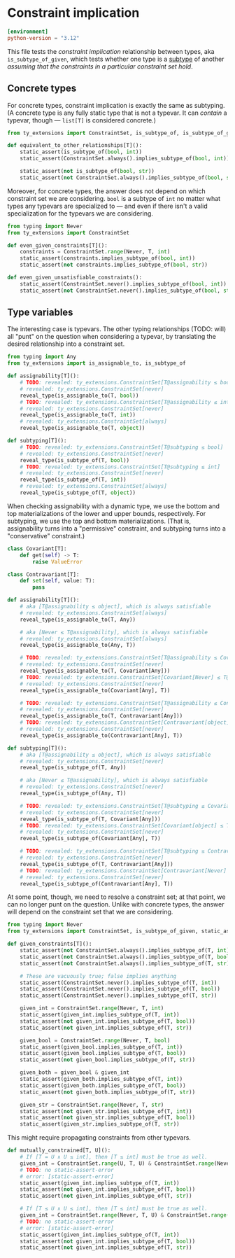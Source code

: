 # Constraint implication

```toml
[environment]
python-version = "3.12"
```

This file tests the _constraint implication_ relationship between types, aka `is_subtype_of_given`,
which tests whether one type is a [subtype][subtyping] of another _assuming that the constraints in
a particular constraint set hold_.

## Concrete types

For concrete types, constraint implication is exactly the same as subtyping. (A concrete type is any
fully static type that is not a typevar. It can _contain_ a typevar, though — `list[T]` is
considered concrete.)

```py
from ty_extensions import ConstraintSet, is_subtype_of, is_subtype_of_given, static_assert

def equivalent_to_other_relationships[T]():
    static_assert(is_subtype_of(bool, int))
    static_assert(ConstraintSet.always().implies_subtype_of(bool, int))

    static_assert(not is_subtype_of(bool, str))
    static_assert(not ConstraintSet.always().implies_subtype_of(bool, str))
```

Moreover, for concrete types, the answer does not depend on which constraint set we are considering.
`bool` is a subtype of `int` no matter what types any typevars are specialized to — and even if
there isn't a valid specialization for the typevars we are considering.

```py
from typing import Never
from ty_extensions import ConstraintSet

def even_given_constraints[T]():
    constraints = ConstraintSet.range(Never, T, int)
    static_assert(constraints.implies_subtype_of(bool, int))
    static_assert(not constraints.implies_subtype_of(bool, str))

def even_given_unsatisfiable_constraints():
    static_assert(ConstraintSet.never().implies_subtype_of(bool, int))
    static_assert(not ConstraintSet.never().implies_subtype_of(bool, str))
```

## Type variables

The interesting case is typevars. The other typing relationships (TODO: will) all "punt" on the
question when considering a typevar, by translating the desired relationship into a constraint set.

```py
from typing import Any
from ty_extensions import is_assignable_to, is_subtype_of

def assignability[T]():
    # TODO: revealed: ty_extensions.ConstraintSet[T@assignability ≤ bool]
    # revealed: ty_extensions.ConstraintSet[never]
    reveal_type(is_assignable_to(T, bool))
    # TODO: revealed: ty_extensions.ConstraintSet[T@assignability ≤ int]
    # revealed: ty_extensions.ConstraintSet[never]
    reveal_type(is_assignable_to(T, int))
    # revealed: ty_extensions.ConstraintSet[always]
    reveal_type(is_assignable_to(T, object))

def subtyping[T]():
    # TODO: revealed: ty_extensions.ConstraintSet[T@subtyping ≤ bool]
    # revealed: ty_extensions.ConstraintSet[never]
    reveal_type(is_subtype_of(T, bool))
    # TODO: revealed: ty_extensions.ConstraintSet[T@subtyping ≤ int]
    # revealed: ty_extensions.ConstraintSet[never]
    reveal_type(is_subtype_of(T, int))
    # revealed: ty_extensions.ConstraintSet[always]
    reveal_type(is_subtype_of(T, object))
```

When checking assignability with a dynamic type, we use the bottom and top materializations of the
lower and upper bounds, respectively. For subtyping, we use the top and bottom materializations.
(That is, assignability turns into a "permissive" constraint, and subtyping turns into a
"conservative" constraint.)

```py
class Covariant[T]:
    def get(self) -> T:
        raise ValueError

class Contravariant[T]:
    def set(self, value: T):
        pass

def assignability[T]():
    # aka [T@assignability ≤ object], which is always satisfiable
    # revealed: ty_extensions.ConstraintSet[always]
    reveal_type(is_assignable_to(T, Any))

    # aka [Never ≤ T@assignability], which is always satisfiable
    # revealed: ty_extensions.ConstraintSet[always]
    reveal_type(is_assignable_to(Any, T))

    # TODO: revealed: ty_extensions.ConstraintSet[T@assignability ≤ Covariant[object]]
    # revealed: ty_extensions.ConstraintSet[never]
    reveal_type(is_assignable_to(T, Covariant[Any]))
    # TODO: revealed: ty_extensions.ConstraintSet[Covariant[Never] ≤ T@assignability]
    # revealed: ty_extensions.ConstraintSet[never]
    reveal_type(is_assignable_to(Covariant[Any], T))

    # TODO: revealed: ty_extensions.ConstraintSet[T@assignability ≤ Contravariant[Never]]
    # revealed: ty_extensions.ConstraintSet[never]
    reveal_type(is_assignable_to(T, Contravariant[Any]))
    # TODO: revealed: ty_extensions.ConstraintSet[Contravariant[object] ≤ T@assignability]
    # revealed: ty_extensions.ConstraintSet[never]
    reveal_type(is_assignable_to(Contravariant[Any], T))

def subtyping[T]():
    # aka [T@assignability ≤ object], which is always satisfiable
    # revealed: ty_extensions.ConstraintSet[never]
    reveal_type(is_subtype_of(T, Any))

    # aka [Never ≤ T@assignability], which is always satisfiable
    # revealed: ty_extensions.ConstraintSet[never]
    reveal_type(is_subtype_of(Any, T))

    # TODO: revealed: ty_extensions.ConstraintSet[T@subtyping ≤ Covariant[Never]]
    # revealed: ty_extensions.ConstraintSet[never]
    reveal_type(is_subtype_of(T, Covariant[Any]))
    # TODO: revealed: ty_extensions.ConstraintSet[Covariant[object] ≤ T@subtyping]
    # revealed: ty_extensions.ConstraintSet[never]
    reveal_type(is_subtype_of(Covariant[Any], T))

    # TODO: revealed: ty_extensions.ConstraintSet[T@subtyping ≤ Contravariant[object]]
    # revealed: ty_extensions.ConstraintSet[never]
    reveal_type(is_subtype_of(T, Contravariant[Any]))
    # TODO: revealed: ty_extensions.ConstraintSet[Contravariant[Never] ≤ T@subtyping]
    # revealed: ty_extensions.ConstraintSet[never]
    reveal_type(is_subtype_of(Contravariant[Any], T))
```

At some point, though, we need to resolve a constraint set; at that point, we can no longer punt on
the question. Unlike with concrete types, the answer will depend on the constraint set that we are
considering.

```py
from typing import Never
from ty_extensions import ConstraintSet, is_subtype_of_given, static_assert

def given_constraints[T]():
    static_assert(not ConstraintSet.always().implies_subtype_of(T, int))
    static_assert(not ConstraintSet.always().implies_subtype_of(T, bool))
    static_assert(not ConstraintSet.always().implies_subtype_of(T, str))

    # These are vacuously true; false implies anything
    static_assert(ConstraintSet.never().implies_subtype_of(T, int))
    static_assert(ConstraintSet.never().implies_subtype_of(T, bool))
    static_assert(ConstraintSet.never().implies_subtype_of(T, str))

    given_int = ConstraintSet.range(Never, T, int)
    static_assert(given_int.implies_subtype_of(T, int))
    static_assert(not given_int.implies_subtype_of(T, bool))
    static_assert(not given_int.implies_subtype_of(T, str))

    given_bool = ConstraintSet.range(Never, T, bool)
    static_assert(given_bool.implies_subtype_of(T, int))
    static_assert(given_bool.implies_subtype_of(T, bool))
    static_assert(not given_bool.implies_subtype_of(T, str))

    given_both = given_bool & given_int
    static_assert(given_both.implies_subtype_of(T, int))
    static_assert(given_both.implies_subtype_of(T, bool))
    static_assert(not given_both.implies_subtype_of(T, str))

    given_str = ConstraintSet.range(Never, T, str)
    static_assert(not given_str.implies_subtype_of(T, int))
    static_assert(not given_str.implies_subtype_of(T, bool))
    static_assert(given_str.implies_subtype_of(T, str))
```

This might require propagating constraints from other typevars.

```py
def mutually_constrained[T, U]():
    # If [T = U ∧ U ≤ int], then [T ≤ int] must be true as well.
    given_int = ConstraintSet.range(U, T, U) & ConstraintSet.range(Never, U, int)
    # TODO: no static-assert-error
    # error: [static-assert-error]
    static_assert(given_int.implies_subtype_of(T, int))
    static_assert(not given_int.implies_subtype_of(T, bool))
    static_assert(not given_int.implies_subtype_of(T, str))

    # If [T ≤ U ∧ U ≤ int], then [T ≤ int] must be true as well.
    given_int = ConstraintSet.range(Never, T, U) & ConstraintSet.range(Never, U, int)
    # TODO: no static-assert-error
    # error: [static-assert-error]
    static_assert(given_int.implies_subtype_of(T, int))
    static_assert(not given_int.implies_subtype_of(T, bool))
    static_assert(not given_int.implies_subtype_of(T, str))
```

[subtyping]: https://typing.python.org/en/latest/spec/concepts.html#subtype-supertype-and-type-equivalence
